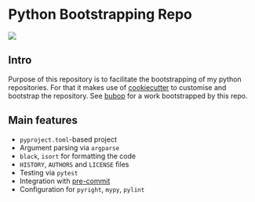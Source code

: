 # Python Bootstrapping Repo

![](https://github.com/bergercookie/python_package_cookiecutter/workflows/CI/badge.svg)

## Intro

Purpose of this repository is to facilitate the bootstrapping of my python
repositories. For that it makes use of
[cookiecutter](https://github.com/cookiecutter/cookiecutter) to customise and
bootstrap the repository. See [bubop](https://github.com/bergercookie/bubop/)
for a work bootstrapped by this repo.

## Main features

* `pyproject.toml`-based project
* Argument parsing via `argparse`
* `black`, `isort` for formatting the code
* `HISTORY`, `AUTHORS` and `LICENSE` files
* Testing via `pytest`
* Integration with [pre-commit](https://pre-commit.com/)
* Configuration for `pyright`, `mypy`, `pylint`

